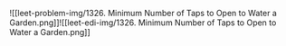 ![[leet-problem-img/1326. Minimum Number of Taps to Open to Water a Garden.png]]![[leet-edi-img/1326. Minimum Number of Taps to Open to Water a Garden.png]]